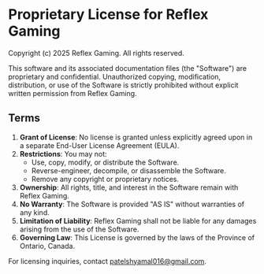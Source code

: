 # Proprietary License for Reflex Gaming

Copyright (c) 2025 Reflex Gaming. All rights reserved.

This software and its associated documentation files (the "Software") are proprietary and confidential. Unauthorized copying, modification, distribution, or use of the Software is strictly prohibited without explicit written permission from Reflex Gaming.

## Terms
1. **Grant of License**: No license is granted unless explicitly agreed upon in a separate End-User License Agreement (EULA).
2. **Restrictions**: You may not:
   - Use, copy, modify, or distribute the Software.
   - Reverse-engineer, decompile, or disassemble the Software.
   - Remove any copyright or proprietary notices.
3. **Ownership**: All rights, title, and interest in the Software remain with Reflex Gaming.
4. **No Warranty**: The Software is provided "AS IS" without warranties of any kind.
5. **Limitation of Liability**: Reflex Gaming shall not be liable for any damages arising from the use of the Software.
6. **Governing Law**: This License is governed by the laws of the Province of Ontario, Canada.

For licensing inquiries, contact patelshyamal016@gmail.com.